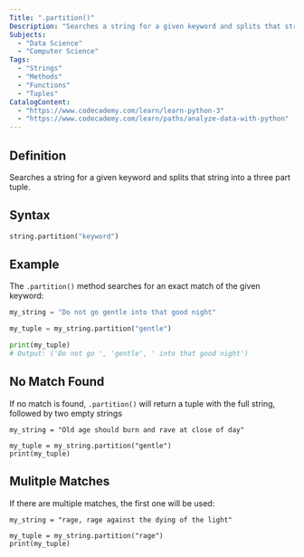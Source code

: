 ```yaml
---
Title: ".partition()"
Description: "Searches a string for a given keyword and splits that string into a three part tuple."
Subjects:
  - "Data Science"
  - "Computer Science"
Tags: 
  - "Strings"
  - "Methods"
  - "Functions"
  - "Tuples"
CatalogContent: 
  - "https://www.codecademy.com/learn/learn-python-3"
  - "https://www.codecademy.com/learn/paths/analyze-data-with-python"
---
```

## Definition 

Searches a string for a given keyword and splits that string into a three part tuple.

## Syntax

```python
string.partition("keyword")
```

## Example

The `.partition()` method searches for an exact match of the given keyword:

```python
my_string = "Do not go gentle into that good night"

my_tuple = my_string.partition("gentle")

print(my_tuple)
# Output: ('Do not go ', 'gentle', ' into that good night')
```

## No Match Found

If no match is found, `.partition()` will return a tuple with the full string, followed by two empty strings

```codebyte/py
my_string = "Old age should burn and rave at close of day"

my_tuple = my_string.partition("gentle")
print(my_tuple)
```

## Mulitple Matches

If there are multiple matches, the first one will be used:

```codebyte/py
my_string = "rage, rage against the dying of the light"

my_tuple = my_string.partition("rage")
print(my_tuple)
```
